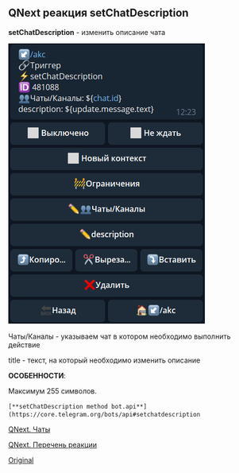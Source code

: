 ## QNext реакция setChatDescription

**setChatDescription** - изменить описание чата

![](./1.png)

Чаты/Каналы - указываем чат в котором необходимо выполнить действие

title - текст, на который необходимо изменить описание



**ОСОБЕННОСТИ**:

Максимум 255 символов.


```plain
[**setChatDescription method bot.api**](https://core.telegram.org/bots/api#setchatdescription
```



[QNext. Чаты](/docs-test/admin/chat-about)

[QNext. Перечень реакции](/docs-test/reactions)
  
[Original](https://telegra.ph/QNext-admin-reaction-setChatDescription-01-06)
